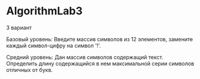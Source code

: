 # AlgorithmLab3
3 вариант

Базовый уровень:
Введите массив символов из 12 элементов, замените каждый символ-цифру на символ '!'.

Средний уровень:
Дан массив символов содержащий текст. Определить длину содержащийся в нем максимальной серии символов отличных от букв.

